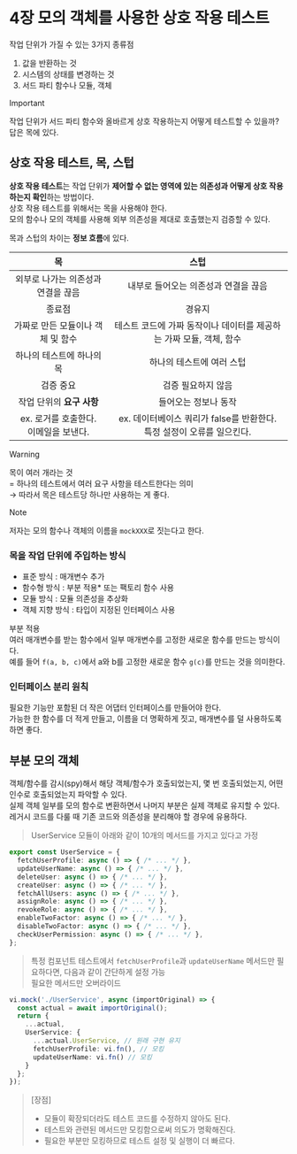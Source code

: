 # 4장 모의 객체를 사용한 상호 작용 테스트

작업 단위가 가질 수 있는 3가지 종류점
1. 값을 반환하는 것
2. 시스템의 상태를 변경하는 것
3. 서드 파티 함수나 모듈, 객체

> [!IMPORTANT]
> 작업 단위가 서드 파티 함수와 올바르게 상호 작용하는지 어떻게 테스트할 수 있을까?  
> 답은 목에 있다.

## 상호 작용 테스트, 목, 스텁

**상호 작용 테스트**는 작업 단위가 **제어할 수 없는 영역에 있는 의존성과 어떻게 상호 작용하는지 확인**하는 방법이다.  
상호 작용 테스트를 위해서는 목을 사용해야 한다.  
모의 함수나 모의 객체를 사용해 외부 의존성을 제대로 호출했는지 검증할 수 있다.

목과 스텁의 차이는 **정보 흐름**에 있다.  

| 목 | 스텁 |
| :-: | :-: |
| 외부로 나가는 의존성과 연결을 끊음 | 내부로 들어오는 의존성과 연결을 끊음 |
| 종료점 | 경유지 |
| 가짜로 만든 모듈이나 객체 및 함수 | 테스트 코드에 가짜 동작이나 데이터를 제공하는 가짜 모듈, 객체, 함수 |
| 하나의 테스트에 하나의 목 | 하나의 테스트에 여러 스텁 |
| 검증 중요 | 검증 필요하지 않음 |
| 작업 단위의 **요구 사항** | 들어오는 정보나 동작 |
| ex. 로거를 호출한다.<br />이메일을 보낸다. | ex. 데이터베이스 쿼리가 false를 반환한다.<br />특정 설정이 오류를 일으킨다. |

> [!WARNING]
> 목이 여러 개라는 것  
> = 하나의 테스트에서 여러 요구 사항을 테스트한다는 의미  
> → 따라서 목은 테스트당 하나만 사용하는 게 좋다.

> [!NOTE]
> 저자는 모의 함수나 객체의 이름을 `mockXXX`로 짓는다고 한다.

### 목을 작업 단위에 주입하는 방식
- 표준 방식 : 매개변수 추가
- 함수형 방식 : 부분 적용* 또는 팩토리 함수 사용
- 모듈 방식 : 모듈 의존성을 추상화
- 객체 지향 방식 : 타입이 지정된 인터페이스 사용

부분 적용  
여러 매개변수를 받는 함수에서 일부 매개변수를 고정한 새로운 함수를 만드는 방식이다.  
예를 들어 `f(a, b, c)`에서 a와 b를 고정한 새로운 함수 `g(c)`를 만드는 것을 의미한다.  

### 인터페이스 분리 원칙

필요한 기능만 포함된 더 작은 어댑터 인터페이스를 만들어야 한다.  
가능한 한 함수를 더 적게 만들고, 이름을 더 명확하게 짓고, 매개변수를 덜 사용하도록 하면 좋다.

## 부분 모의 객체

객체/함수를 감시(spy)해서 해당 객체/함수가 호출되었는지, 몇 번 호출되었는지, 어떤 인수로 호출되었는지 파악할 수 있다.  
실제 객체 일부를 모의 함수로 변환하면서 나머지 부분은 실제 객체로 유지할 수 있다.  
레거시 코드를 다룰 때 기존 코드와 의존성을 분리해야 할 경우에 유용하다.  

> UserService 모듈이 아래와 같이 10개의 메서드를 가지고 있다고 가정

```ts
export const UserService = {
  fetchUserProfile: async () => { /* ... */ },
  updateUserName: async () => { /* ... */ },
  deleteUser: async () => { /* ... */ },
  createUser: async () => { /* ... */ },
  fetchAllUsers: async () => { /* ... */ },
  assignRole: async () => { /* ... */ },
  revokeRole: async () => { /* ... */ },
  enableTwoFactor: async () => { /* ... */ },
  disableTwoFactor: async () => { /* ... */ },
  checkUserPermission: async () => { /* ... */ },
};
```

> 특정 컴포넌트 테스트에서 `fetchUserProfile`과 `updateUserName` 메서드만 필요하다면, 다음과 같이 간단하게 설정 가능  
> 필요한 메서드만 오버라이드

```ts
vi.mock('./UserService', async (importOriginal) => {
  const actual = await importOriginal();
  return {
    ...actual,
    UserService: {
      ...actual.UserService, // 원래 구현 유지
      fetchUserProfile: vi.fn(), // 모킹
      updateUserName: vi.fn() // 모킹
    }
  };
});
```

> [장점]  
> - 모듈이 확장되더라도 테스트 코드를 수정하지 않아도 된다.  
> - 테스트와 관련된 메서드만 모킹함으로써 의도가 명확해진다.  
> - 필요한 부분만 모킹하므로 테스트 설정 및 실행이 더 빠르다.  
